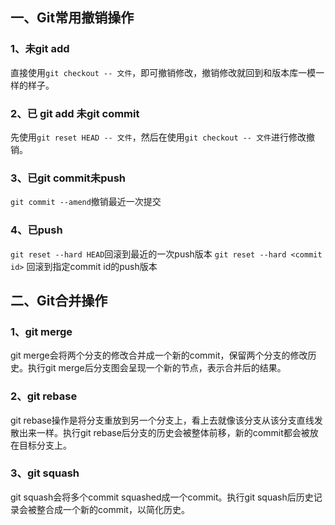 ## 一、Git常用撤销操作

### 1、未git add 
直接使用`git checkout -- 文件`，即可撤销修改，撤销修改就回到和版本库一模一样的样子。

### 2、已 git add 未git commit
先使用`git reset HEAD -- 文件`，然后在使用`git checkout -- 文件`进行修改撤销。

### 3、已git commit未push
`git commit --amend`撤销最近一次提交

### 4、已push
`git reset --hard HEAD`回滚到最近的一次push版本
`git reset --hard <commit id>` 回滚到指定commit id的push版本

## 二、Git合并操作
### 1、git merge
git merge会将两个分支的修改合并成一个新的commit，保留两个分支的修改历史。执行git merge后分支图会呈现一个新的节点，表示合并后的结果。
### 2、git rebase
git rebase操作是将分支重放到另一个分支上，看上去就像该分支从该分支直线发散出来一样。执行git rebase后分支的历史会被整体前移，新的commit都会被放在目标分支上。
### 3、git squash
git squash会将多个commit squashed成一个commit。执行git squash后历史记录会被整合成一个新的commit，以简化历史。
